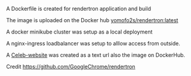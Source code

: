 A Dockerfile is created for rendertron application and build

The image is uploaded on the Docker hub [yomofo2s/rendertron:latest](https://hub.docker.com/r/yomofo2s/rendertron)

A docker minikube cluster was setup as a local deployment

A nginx-ingress loadbalancer was setup to alllow access from outside.

A [Celeb-website](https://hub.docker.com/r/yomofo2s/celeb-website) was created as a text url also the image on DockerHub. 

Credit
https://github.com/GoogleChrome/rendertron
